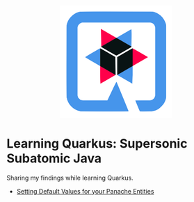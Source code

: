 
<p align="center">
  <img src="./docs/assets/logo.png">
</p>

# Learning Quarkus: Supersonic Subatomic Java

Sharing my findings while learning Quarkus.


- [Setting Default Values for your Panache Entities](./panache-default-value/)